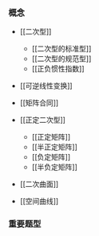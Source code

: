 ### 概念

- [[二次型]]
	- [[二次型的标准型]]
	- [[二次型的规范型]]
	- [[正负惯性指数]]
- [[可逆线性变换]]
- [[矩阵合同]]
- [[正定二次型]]
	- [[正定矩阵]]
	- [[半正定矩阵]]
	- [[负定矩阵]]
	- [[半负定矩阵]]

- [[二次曲面]]
- [[空间曲线]]

### 重要题型

